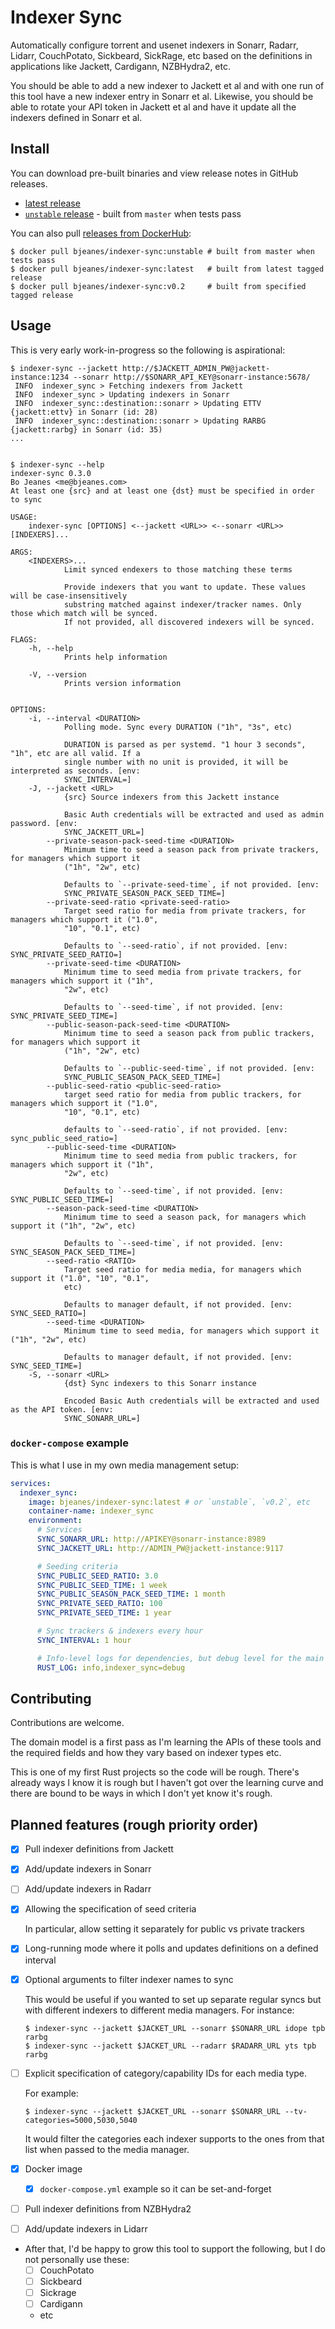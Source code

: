 # Indexer Sync

Automatically configure torrent and usenet indexers in Sonarr, Radarr,
Lidarr, CouchPotato, Sickbeard, SickRage, etc based on the definitions in
applications like Jackett, Cardigann, NZBHydra2, etc.

You should be able to add a new indexer to Jackett et al and with one run of
this tool have a new indexer entry in Sonarr et al. Likewise, you should be
able to rotate your API token in Jackett et al and have it update all the
indexers defined in Sonarr et al.

## Install

You can download pre-built binaries and view release notes in GitHub releases.

* [latest release](https://github.com/bjeanes/indexer-sync/releases/latest)
* [`unstable` release](https://github.com/bjeanes/indexer-sync/releases/tag/unstable)
  \- built from `master` when tests pass

You can also pull [releases from DockerHub](https://hub.docker.com/repository/docker/bjeanes/indexer-sync):

```sh-session
$ docker pull bjeanes/indexer-sync:unstable # built from master when tests pass
$ docker pull bjeanes/indexer-sync:latest   # built from latest tagged release
$ docker pull bjeanes/indexer-sync:v0.2     # built from specified tagged release
```

## Usage

This is very early work-in-progress so the following is aspirational:

``` sh-session
$ indexer-sync --jackett http://$JACKETT_ADMIN_PW@jackett-instance:1234 --sonarr http://$SONARR_API_KEY@sonarr-instance:5678/
 INFO  indexer_sync > Fetching indexers from Jackett
 INFO  indexer_sync > Updating indexers in Sonarr
 INFO  indexer_sync::destination::sonarr > Updating ETTV {jackett:ettv} in Sonarr (id: 28)
 INFO  indexer_sync::destination::sonarr > Updating RARBG {jackett:rarbg} in Sonarr (id: 35)
...


$ indexer-sync --help
indexer-sync 0.3.0
Bo Jeanes <me@bjeanes.com>
At least one {src} and at least one {dst} must be specified in order to sync

USAGE:
    indexer-sync [OPTIONS] <--jackett <URL>> <--sonarr <URL>> [INDEXERS]...

ARGS:
    <INDEXERS>...
            Limit synced endexers to those matching these terms

            Provide indexers that you want to update. These values will be case-insensitively
            substring matched against indexer/tracker names. Only those which match will be synced.
            If not provided, all discovered indexers will be synced.

FLAGS:
    -h, --help
            Prints help information

    -V, --version
            Prints version information


OPTIONS:
    -i, --interval <DURATION>
            Polling mode. Sync every DURATION ("1h", "3s", etc)

            DURATION is parsed as per systemd. "1 hour 3 seconds", "1h", etc are all valid. If a
            single number with no unit is provided, it will be interpreted as seconds. [env:
            SYNC_INTERVAL=]
    -J, --jackett <URL>
            {src} Source indexers from this Jackett instance

            Basic Auth credentials will be extracted and used as admin password. [env:
            SYNC_JACKETT_URL=]
        --private-season-pack-seed-time <DURATION>
            Minimum time to seed a season pack from private trackers, for managers which support it
            ("1h", "2w", etc)

            Defaults to `--private-seed-time`, if not provided. [env:
            SYNC_PRIVATE_SEASON_PACK_SEED_TIME=]
        --private-seed-ratio <private-seed-ratio>
            Target seed ratio for media from private trackers, for managers which support it ("1.0",
            "10", "0.1", etc)

            Defaults to `--seed-ratio`, if not provided. [env: SYNC_PRIVATE_SEED_RATIO=]
        --private-seed-time <DURATION>
            Minimum time to seed media from private trackers, for managers which support it ("1h",
            "2w", etc)

            Defaults to `--seed-time`, if not provided. [env: SYNC_PRIVATE_SEED_TIME=]
        --public-season-pack-seed-time <DURATION>
            Minimum time to seed a season pack from public trackers, for managers which support it
            ("1h", "2w", etc)

            Defaults to `--public-seed-time`, if not provided. [env:
            SYNC_PUBLIC_SEASON_PACK_SEED_TIME=]
        --public-seed-ratio <public-seed-ratio>
            target seed ratio for media from public trackers, for managers which support it ("1.0",
            "10", "0.1", etc)

            defaults to `--seed-ratio`, if not provided. [env: sync_public_seed_ratio=]
        --public-seed-time <DURATION>
            Minimum time to seed media from public trackers, for managers which support it ("1h",
            "2w", etc)

            Defaults to `--seed-time`, if not provided. [env: SYNC_PUBLIC_SEED_TIME=]
        --season-pack-seed-time <DURATION>
            Minimum time to seed a season pack, for managers which support it ("1h", "2w", etc)

            Defaults to `--seed-time`, if not provided. [env: SYNC_SEASON_PACK_SEED_TIME=]
        --seed-ratio <RATIO>
            Target seed ratio for media media, for managers which support it ("1.0", "10", "0.1",
            etc)

            Defaults to manager default, if not provided. [env: SYNC_SEED_RATIO=]
        --seed-time <DURATION>
            Minimum time to seed media, for managers which support it ("1h", "2w", etc)

            Defaults to manager default, if not provided. [env: SYNC_SEED_TIME=]
    -S, --sonarr <URL>
            {dst} Sync indexers to this Sonarr instance

            Encoded Basic Auth credentials will be extracted and used as the API token. [env:
            SYNC_SONARR_URL=]
```

### `docker-compose` example

This is what I use in my own media management setup:

``` yml
services:
  indexer_sync:
    image: bjeanes/indexer-sync:latest # or `unstable`, `v0.2`, etc
    container-name: indexer_sync
    environment:
      # Services
      SYNC_SONARR_URL: http://APIKEY@sonarr-instance:8989
      SYNC_JACKETT_URL: http://ADMIN_PW@jackett-instance:9117

      # Seeding criteria
      SYNC_PUBLIC_SEED_RATIO: 3.0
      SYNC_PUBLIC_SEED_TIME: 1 week
      SYNC_PUBLIC_SEASON_PACK_SEED_TIME: 1 month
      SYNC_PRIVATE_SEED_RATIO: 100
      SYNC_PRIVATE_SEED_TIME: 1 year

      # Sync trackers & indexers every hour
      SYNC_INTERVAL: 1 hour

      # Info-level logs for dependencies, but debug level for the main logic
      RUST_LOG: info,indexer_sync=debug
```

## Contributing

Contributions are welcome.

The domain model is a first pass as I'm learning the APIs of these tools and
the required fields and how they vary based on indexer types etc.

This is one of my first Rust projects so the code will be rough. There's
already ways I know it is rough but I haven't got over the learning curve and
there are bound to be ways in which I don't yet know it's rough.

## Planned features (rough priority order)

* [x] Pull indexer definitions from Jackett
* [x] Add/update indexers in Sonarr
* [ ] Add/update indexers in Radarr
* [x] Allowing the specification of seed criteria

   In particular, allow setting it separately for public vs private trackers
* [x] Long-running mode where it polls and updates definitions on a defined interval
* [x] Optional arguments to filter indexer names to sync

   This would be useful if you wanted to set up separate regular syncs but
   with different indexers to different media managers. For instance:

   ```sh-session
   $ indexer-sync --jackett $JACKET_URL --sonarr $SONARR_URL idope tpb rarbg
   $ indexer-sync --jackett $JACKET_URL --radarr $RADARR_URL yts tpb rarbg
   ```
* [ ] Explicit specification of category/capability IDs for each media type.

   For example:

   ```sh-session
   $ indexer-sync --jackett $JACKET_URL --sonarr $SONARR_URL --tv-categories=5000,5030,5040
   ```

   It would filter the categories each indexer supports to the ones from that
   list when passed to the media manager.
* [x] Docker image
   * [x] `docker-compose.yml` example so it can be set-and-forget
* [ ] Pull indexer definitions from NZBHydra2
* [ ] Add/update indexers in Lidarr
* After that, I'd be happy to grow this tool to support the following, but I do not personally use these:
   * [ ] CouchPotato
   * [ ] Sickbeard
   * [ ] Sickrage
   * [ ] Cardigann
   * etc
